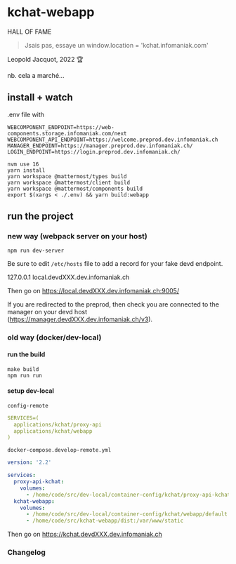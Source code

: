 # kchat-webapp

HALL OF FAME

> Jsais pas, essaye un window.location = 'kchat.infomaniak.com'

Leopold Jacquot, 2022 🏆

nb. cela a marché...

## install + watch

.env file with

```dotenv
WEBCOMPONENT_ENDPOINT=https://web-components.storage.infomaniak.com/next
WEBCOMPONENT_API_ENDPOINT=https://welcome.preprod.dev.infomaniak.ch
MANAGER_ENDPOINT=https://manager.preprod.dev.infomaniak.ch/
LOGIN_ENDPOINT=https://login.preprod.dev.infomaniak.ch/
```

```shell
nvm use 16
yarn install
yarn workspace @mattermost/types build
yarn workspace @mattermost/client build
yarn workspace @mattermost/components build
export $(xargs < ./.env) && yarn build:webapp
```

## run the project

### new way (webpack server on your host)

```shell
npm run dev-server
```

Be sure to edit `/etc/hosts` file to add a record for your fake devd endpoint.

127.0.0.1 local.devdXXX.dev.infomaniak.ch

Then go on https://local.devdXXX.dev.infomaniak.ch:9005/

If you are redirected to the preprod, then check you are connected to the manager on your devd host (https://manager.devdXXX.dev.infomaniak.ch/v3).

### old way (docker/dev-local)

#### run the build

```shell
make build
npm run run
```

#### setup dev-local

`config-remote`

```yaml
SERVICES=(
  applications/kchat/proxy-api
  applications/kchat/webapp
)
```

`docker-compose.develop-remote.yml`

```yaml
version: '2.2'

services:
  proxy-api-kchat:
    volumes:
      - /home/code/src/dev-local/container-config/kchat/proxy-api-kchat/000-default.conf:/etc/apache2/sites-available/000-default.conf
  kchat-webapp:
    volumes:
      - /home/code/src/dev-local/container-config/kchat/webapp/default.conf.template:/etc/nginx/templates/default.conf.template
      - /home/code/src/kchat-webapp/dist:/var/www/static
```

Then go on https://kchat.devdXXX.dev.infomaniak.ch

### Changelog
